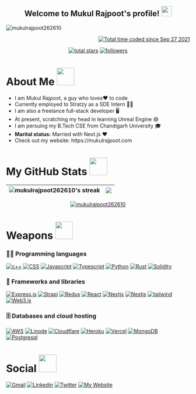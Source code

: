 

<h2 align="center">
  Welcome to Mukul Rajpoot's profile!
  <img src="https://media.giphy.com/media/hvRJCLFzcasrR4ia7z/giphy.gif" width="28">
</h2>

<p align="left">
  <img src="https://komarev.com/ghpvc/?username=mukulrajpoot262610&label=Profile%20views&color=0e75b6&style=flat" alt="mukulrajpoot262610" /> 
</p>

<p align="right">
<a href="https://wakatime.com/@55be6508-87ce-4273-875e-f007b4032b9d">
  <img src="https://wakatime.com/badge/user/55be6508-87ce-4273-875e-f007b4032b9d.svg?style=social" alt="Total time coded since Sep 27 2021" />
</a>
</p>
  
<p align="center">
  <a href="https://github.com/mukulrajpoot262610?tab=repositories&sort=stargazers">
    <img alt="total stars" title="Total stars on GitHub" src="https://custom-icon-badges.herokuapp.com/badge/dynamic/json?logo=star&color=55960c&labelColor=488207&label=Stars&style=for-the-badge&query=%24.stars&url=https://api.github-star-counter.workers.dev/user/mukulrajpoot262610"/></a>
  <a href="https://github.com/mukulrajpoot262610?tab=followers">
    <img alt="followers" title="Follow me on Github" src="https://custom-icon-badges.herokuapp.com/github/followers/mukulrajpoot262610?color=236ad3&labelColor=1155ba&style=for-the-badge&logo=person-add&label=Follow&logoColor=white"/></a>
</p>

<h1>About Me <img src="https://media.giphy.com/media/r3J4ibKEk5MafUxFue/giphy.gif" width="48" /></h1>
<ul>
  <li>I am Mukul Rajpoot, a guy who loves❤️ to code</li>
  <li>Currently employed to Stratzy as a SDE Intern 🧑‍💻</li>
  <li>I am also a freelance full-stack developer 🖥️</li>
  <li>At present, scratching my head in learning Unreal Engine 😅</li>
  <li>I am persuing my B.Tech CSE from Chandigarh University 🎓</li>
  <li><b>Marital status:</b> Married with Next.js ❤️</li>
  <li>Check out my website: https://mukulrajpoot.com </li>
</ul>

<h1>My GitHub Stats <img src="https://media.giphy.com/media/cmOBZdewjfLzV9NQiH/giphy.gif" width="48" /></h1>

|<img align=center alt="mukulrajpoot262610's streak" src="https://github-readme-stats.vercel.app/api?username=mukulrajpoot262610&show_icons=true&count_private=true&include_all_commits=true"/>|<img src="https://github-readme-streak-stats.herokuapp.com/?user=mukulrajpoot262610" />
|---|---|

<p align="center"> 
  <a href="https://github.com/ryo-ma/github-profile-trophy">
    <img src="https://github-profile-trophy.vercel.app/?username=mukulrajpoot262610&theme=onedark" alt="mukulrajpoot262610" /> 
  </a>
</p>

<h1>Weapons <img src="https://media.giphy.com/media/2yzGTewUsGil0LFCTv/giphy.gif" width="48" /></h1>

### 👨‍💻 Programming languages

<p> 
  <a href="#"><img alt="c++" src="https://img.shields.io/badge/C%2B%2B-00599C?style=for-the-badge&logo=c%2B%2B&logoColor=white"></a>
  <a href="#"><img alt="CSS" src="https://img.shields.io/badge/CSS3-1572B6?style=for-the-badge&logo=css3&logoColor=white"></a>
  <a href="#"><img alt="Javascript" src="https://img.shields.io/badge/JavaScript-323330?style=for-the-badge&logo=javascript&logoColor=F7DF1E"></a>
  <a href="#"><img alt="Typescript" src="https://img.shields.io/badge/TypeScript-007ACC?style=for-the-badge&logo=typescript&logoColor=white"></a>
  <a href="#"><img alt="Python" src="https://img.shields.io/badge/Python-FFD43B?style=for-the-badge&logo=python&logoColor=blue"></a>
  <a href="#"><img alt="Rust" src="https://img.shields.io/badge/Rust-black?style=for-the-badge&logo=rust&logoColor=#E57324"></a>
  <a href="#"><img alt="Solidity" src="https://img.shields.io/badge/Solidity-e6e6e6?style=for-the-badge&logo=solidity&logoColor=black"></a>
</p>

### 🧰 Frameworks and libraries

<p>  
  <a href="#"><img alt="Express.js" src="https://img.shields.io/badge/Express.js-000000?style=for-the-badge&logo=express&logoColor=white"></a>
  <a href="#"><img alt="Strapi" src="https://img.shields.io/badge/strapi-2e7eea?style=for-the-badge&logo=strapi&logoColor=white"></a>
  <a href="#"><img alt="Redux" src="https://img.shields.io/badge/Redux-593D88?style=for-the-badge&logo=redux&logoColor=white"></a>
  <a href="#"><img alt="React" src="https://img.shields.io/badge/React-20232a.svg?style=for-the-badge&logo=react&logoColor=%2361DAFB"></a>
  <a href="#"><img alt="Nextjs" src="https://img.shields.io/badge/Next-black?style=for-the-badge&logo=next.js&logoColor=white"></a>
  <a href="#"><img alt="Nestjs" src="https://img.shields.io/badge/nestjs-E0234E?style=for-the-badge&logo=nestjs&logoColor=white"></a>
  <a href="#"><img alt="tailwind" src="https://img.shields.io/badge/tailwindcss-%2338B2AC.svg?style=for-the-badge&logo=tailwind-css&logoColor=white"></a>
  <a href="#"><img alt="Web3.js" src="https://img.shields.io/badge/web3.js-F16822?style=for-the-badge&logo=web3.js&logoColor=white"></a>
</p>

### 🗄️ Databases and cloud hosting

<p>
    <a href="#"><img alt="AWS" src="https://img.shields.io/badge/Amazon_AWS-FF9900?style=for-the-badge&logo=amazonaws&logoColor=white"></a>
    <a href="#"><img alt="Linode" src ="https://img.shields.io/badge/Linode-00A95C?style=for-the-badge&logo=Linode&logoColor=white"></a>
    <a href="#"><img alt="Cloudflare" src="https://img.shields.io/badge/Cloudflare-F38020?style=for-the-badge&logo=Cloudflare&logoColor=white"></a>
    <a href="#"><img alt="Heroku" src="https://img.shields.io/badge/Heroku-430098.svg?logo=heroku&logoColor=white&style=for-the-badge"></a>
    <a href="#"><img alt="Vercel" src="https://img.shields.io/badge/Vercel-000000.svg?logo=vercel&logoColor=white&style=for-the-badge"></a>
    <a href="#"><img alt="MongoDB" src ="https://img.shields.io/badge/MongoDB-4ea94b.svg?logo=mongodb&logoColor=white&style=for-the-badge"></a>
    <a href="#"><img alt="Postgresql" src="https://img.shields.io/badge/PostgreSQL-316192?style=for-the-badge&logo=postgresql&logoColor=white"></a>
</p>

<h1>Social <img src="https://media.giphy.com/media/YCVBc32RFdqKpkiIMF/giphy.gif" width="48" /></h1>

   <a href="mailto:mukulrajpoot262610@gmail.com"><img alt="Gmail" src="https://img.shields.io/badge/Gmail-D14836?style=for-the-badge&logo=gmail&logoColor=white"></a>
   <a href="https://www.linkedin.com/in/mukul-rajpoot-262610/"><img alt="Linkedin" src="https://img.shields.io/badge/linkedin-%230077B5.svg?style=for-the-badge&logo=linkedin&logoColor=white"></a>
   <a href="https://twitter.com/mukul_eth"><img alt="Twitter" src ="https://img.shields.io/badge/twitter-%231DA1F2.svg?style=for-the-badge&logo=Twitter&logoColor=white"></a>
   <a href="https://mukulrajpoot.com/"> <img alt="My Website" src ="https://img.shields.io/website?style=for-the-badge&up_message=portfolio&url=https%3A%2F%2Fmukulrajpoot.com"> </a>
